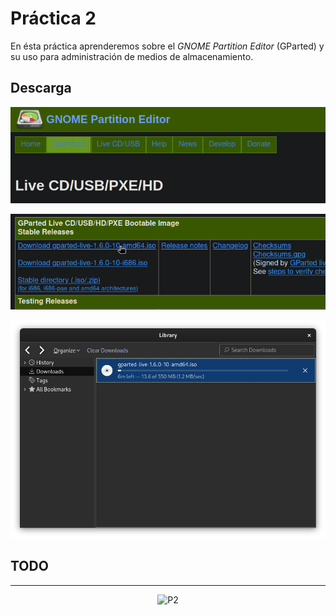 # Práctica 2

En ésta práctica aprenderemos sobre el *GNOME Partition Editor* (GParted) y su uso para administración de medios de almacenamiento.

## Descarga

<p align="center">
  <img src="https://github.com/MadPsychic/SysLinux/blob/main/practica2/imgs/Screenshot%20From%202024-11-27%2015-57-19.png?raw=true" alt="P2" />
</p>

<p align="center">
  <img src="https://github.com/MadPsychic/SysLinux/blob/main/practica2/imgs/Screenshot%20From%202024-11-27%2015-57-56.png?raw=true" alt="P2" />
</p>

<p align="center">
  <img src="https://github.com/MadPsychic/SysLinux/blob/main/practica2/imgs/Screenshot%20From%202024-11-27%2015-58-31.png?raw=true" alt="P2" />
</p>

## TODO

---

<p align="center">
  <img src="" alt="P2" />
</p>
